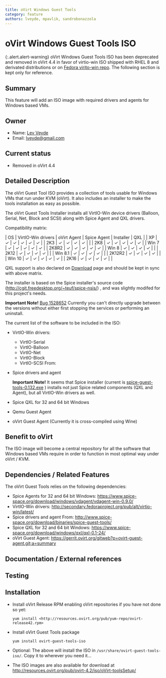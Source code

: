 ```yaml
---
title: oVirt Windows Guest Tools
category: feature
authors: lveyde, mpavlik, sandrobonazzola
---
```


# oVirt Windows Guest Tools ISO

{:.alert.alert-warning}
oVirt Windows Guest Tools ISO has been deprecated and removed in oVirt 4.4 in favor of virtio-win ISO shipped with RHEL 8 and derivated distributions or on [Fedora virito-win repo](https://fedorapeople.org/groups/virt/virtio-win/direct-downloads/latest-virtio/).
The following section is kept only for reference.


## Summary

This feature will add an ISO image with required drivers and agents for Windows based VMs.

## Owner

*   Name: [Lev Veyde](https://github.com/lveyde)
*   Email: <lveyde@gmail.com>

## Current status

*   Removed in oVirt 4.4

## Detailed Description

The oVirt Guest Tool ISO provides a collection of tools usable for Windows VMs that run under KVM (oVirt).
It also includes an installer  to make the tools installation as easy as possible.

The oVirt Guest Tools Installer installs all VirtIO-Win device drivers (Balloon, Serial, Net, Block and SCSI)
along with Spice Agent and QXL drivers.

Compatibility matrix:

| OS      | VirtIO-Win drivers | oVirt Agent | Spice Agent | Installer | QXL |
| XP      |  ✓ |  ✓ | ✓ | ✓ | ✓ |
| 2K3     |  ✓ |  ✓ | ✓ | ✓ |   |
| 2K8     |  ✓ |  ✓ | ✓ | ✓ | ✓ |
| Win 7   |  ✓ |  ✓ | ✓ | ✓ | ✓ |
| 2K8R2   |  ✓ |  ✓ | ✓ | ✓ | ✓ |
| Win 8   |  ✓ |  ✓ | ✓ | ✓ |   |
| 2K12    |  ✓ |  ✓ | ✓ | ✓ |   |
| Win 8.1 |  ✓ |  ✓ | ✓ | ✓ |   |
| 2K12R2  |  ✓ |  ✓ | ✓ | ✓ |   |
| Win 10  |  ✓ |  ✓ | ✓ | ✓ | ✓ |
| 2K16    |  ✓ |  ✓ | ✓ | ✓ |   |

QXL support is also declared on [Download](/download) page and should be kept in sync with above matrix.

The installer is based on the Spice installer's source code (http://cgit.freedesktop.org/~teuf/spice-nsis/) ,
and was slightly modifed for this project's needs.

**Important Note!** [Bug 1528652](https://bugzilla.redhat.com/1528652) Currently you can't directly upgrade between the versions without either first stopping the services or performing an uninstall.

The current list of the software to be included in the ISO:

* VirtIO-Win drivers:
  * VirtIO-Serial
  * VirtIO-Balloon
  * VirtIO-Net
  * VirtIO-Block
  * VirtIO-SCSI From:

* Spice drivers and agent

  **Important Note!** It seems that Spice installer (current is [spice-guest-tools-0.132.exe](https://www.spice-space.org/download/binaries/spice-guest-tools/spice-guest-tools-0.132/spice-guest-tools-0.132.exe) ) installs not just Spice related components (QXL and Agent), but all VirtIO-Win drivers as well.

* Spice QXL for 32 and 64 bit Windows
* Qemu Guest Agent
* oVirt Guest Agent (Currently it is cross-compiled using Wine)

## Benefit to oVirt

The ISO image will become a central repository for all the software that Windows based VMs require
in order to function in most optimal way under oVirt / KVM.

## Dependencies / Related Features

The oVirt Guest Tools relies on the following dependencies:
* Spice Agents for 32 and 64 bit Windows: <https://www.spice-space.org/download/windows/vdagent/vdagent-win-0.9.0/>
* VirtIO-Win drivers: <http://secondary.fedoraproject.org/pub/alt/virtio-win/latest/>
* Spice drivers and agent From: <http://www.spice-space.org/download/binaries/spice-guest-tools/>
* Spice QXL for 32 and 64 bit Windows: <https://www.spice-space.org/download/windows/qxl/qxl-0.1-24/>
* oVirt Guest Agent: <https://gerrit.ovirt.org/gitweb?p=ovirt-guest-agent.git;a=summary>

## Documentation / External references

## Testing

## Installation

* Install oVirt Release RPM enabling oVirt repositories if you have not done so yet:

    `yum install <http://resources.ovirt.org/pub/yum-repo/ovirt-release42.rpm>`

* Install oVirt Guest Tools package

    `yum install ovirt-guest-tools-iso`

* Optional: The above will install the ISO in `/usr/share/ovirt-guest-tools-iso/`. Copy it to wherever you need it...

* The ISO images are also available for download at <http://resources.ovirt.org/pub/ovirt-4.2/iso/oVirt-toolsSetup/>
